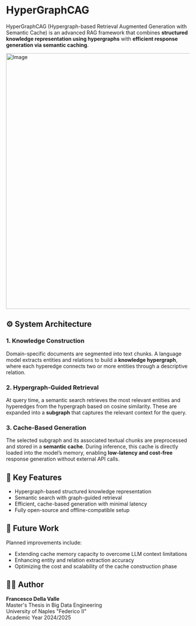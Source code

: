 # HyperGraphCAG

HyperGraphCAG (Hypergraph-based Retrieval Augmented Generation with Semantic Cache) is an advanced RAG framework that combines **structured knowledge representation using hypergraphs** with **efficient response generation via semantic caching**.

<img width="700" alt="Image" src="https://github.com/user-attachments/assets/8282b215-f3cd-4bac-86e2-0fcb21e43b66" />

## ⚙️ System Architecture

### 1. Knowledge Construction  
Domain-specific documents are segmented into text chunks. A language model extracts entities and relations to build a **knowledge hypergraph**, where each hyperedge connects two or more entities through a descriptive relation.

### 2. Hypergraph-Guided Retrieval  
At query time, a semantic search retrieves the most relevant entities and hyperedges from the hypergraph based on cosine similarity. These are expanded into a **subgraph** that captures the relevant context for the query.

### 3. Cache-Based Generation  
The selected subgraph and its associated textual chunks are preprocessed and stored in a **semantic cache**. During inference, this cache is directly loaded into the model’s memory, enabling **low-latency and cost-free** response generation without external API calls.

## 🚀 Key Features

- Hypergraph-based structured knowledge representation  
- Semantic search with graph-guided retrieval  
- Efficient, cache-based generation with minimal latency  
- Fully open-source and offline-compatible setup  

## 📌 Future Work

Planned improvements include:

- Extending cache memory capacity to overcome LLM context limitations  
- Enhancing entity and relation extraction accuracy  
- Optimizing the cost and scalability of the cache construction phase

## 🧑‍💻 Author

**Francesco Della Valle**  
Master's Thesis in Big Data Engineering  
University of Naples "Federico II"  
Academic Year 2024/2025
